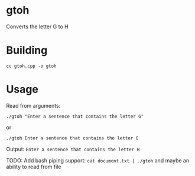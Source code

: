 # gtoh
Converts the letter G to H

# Building
    cc gtoh.cpp -o gtoh

# Usage
Read from arguments:

	./gtoh "Enter a sentence that contains the letter G"
or

    ./gtoh Enter a sentence that contains the letter G

Output: ```Enter a sentence that contains the letter H```

TODO: Add bash piping support: ```cat document.txt | ./gtoh```
and maybe an ability to read from file
